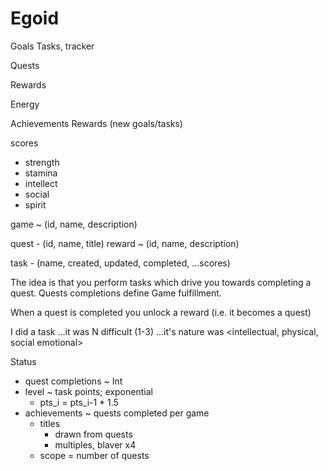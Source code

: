 # Egoid

Goals
  Tasks, tracker

Quests

Rewards

Energy

Achievements
Rewards (new goals/tasks)




scores
- strength
- stamina
- intellect
- social
- spirit

game ~ (id, name, description)

quest - (id, name, title)
reward ~ (id, name, description)

task - (name, created, updated, completed, ...scores)

The idea is that you perform tasks which drive you towards completing a quest.
Quests completions define Game fulfillment.

When a quest is completed you unlock a reward (i.e. it becomes a quest)

I did a task
...it was N difficult (1-3)
...it's nature was <intellectual, physical, social emotional>

Status
- quest completions ~ Int
- level ~ task points; exponential
  - pts_i = pts_i-1 * 1.5
- achievements ~ quests completed per game
  - titles
    - drawn from quests
    - multiples, blaver x4
  - scope = number of quests
